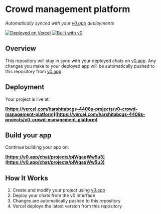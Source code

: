 # Crowd management platform

*Automatically synced with your [v0.app](https://v0.app) deployments*

[![Deployed on Vercel](https://img.shields.io/badge/Deployed%20on-Vercel-black?style=for-the-badge&logo=vercel)](https://vercel.com/harshitabcgs-4408s-projects/v0-crowd-management-platform)
[![Built with v0](https://img.shields.io/badge/Built%20with-v0.app-black?style=for-the-badge)](https://v0.app/chat/projects/pjWqaqWw5u3)

## Overview

This repository will stay in sync with your deployed chats on [v0.app](https://v0.app).
Any changes you make to your deployed app will be automatically pushed to this repository from [v0.app](https://v0.app).

## Deployment

Your project is live at:

**[https://vercel.com/harshitabcgs-4408s-projects/v0-crowd-management-platform](https://vercel.com/harshitabcgs-4408s-projects/v0-crowd-management-platform)**

## Build your app

Continue building your app on:

**[https://v0.app/chat/projects/pjWqaqWw5u3](https://v0.app/chat/projects/pjWqaqWw5u3)**

## How It Works

1. Create and modify your project using [v0.app](https://v0.app)
2. Deploy your chats from the v0 interface
3. Changes are automatically pushed to this repository
4. Vercel deploys the latest version from this repository